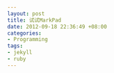 ```yaml
---
layout: post
title: 试试MarkPad
date: 2012-09-18 22:36:49 +08:00
categories:
- Programming
tags:
- jekyll
- ruby
---
```



